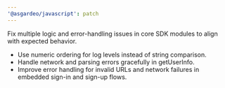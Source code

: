 ```yaml
---
'@asgardeo/javascript': patch
---
```


Fix multiple logic and error-handling issues in core SDK modules to align with expected behavior.

- Use numeric ordering for log levels instead of string comparison.
- Handle network and parsing errors gracefully in getUserInfo.
- Improve error handling for invalid URLs and network failures in embedded sign-in and sign-up flows.
